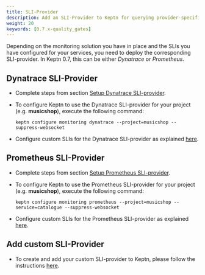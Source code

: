 ```yaml
---
title: SLI-Provider
description: Add an SLI-Provider to Keptn for querying provider-specific SLIs.
weight: 20
keywords: [0.7.x-quality_gates]
---
```


Depending on the monitoring solution you have in place and the SLIs you have configured for your services, you need to deploy the corresponding SLI-provider. In Keptn 0.7, this can be either *Dynatrace* or *Prometheus*. 

## Dynatrace SLI-Provider

* Complete steps from section [Setup Dynatrace SLI-provider](../../monitoring/dynatrace/sli_provider/#setup-dynatrace-sli-provider).

* To configure Keptn to use the Dynatrace SLI-provider for your project (e.g. **musicshop**), execute the following command:

    ```console
    keptn configure monitoring dynatrace --project=musicshop --suppress-websocket
    ```

* Configure custom SLIs for the Dynatrace SLI-provider as explained [here](../../monitoring/dynatrace/sli_provider/#configure-custom-dynatrace-slis).

## Prometheus SLI-Provider

* Complete steps from section [Setup Prometheus SLI-provider](../../monitoring/prometheus/sli-provider/#setup-prometheus-sli-provider).

* To configure Keptn to use the Prometheus SLI-provider for your project (e.g. **musicshop**), execute the following command:

    ```console
    keptn configure monitoring prometheus --project=musicshop --service=catalogue --suppress-websocket
    ```

* Configure custom SLIs for the Prometheus SLI-provider as explained [here](../../monitoring/prometheus/sli-provider/#configure-custom-prometheus-slis).

## Add custom SLI-Provider

* To create and add your custom SLI-provider to Keptn, please follow the instructions [here](../../integrations/sli_provider).

